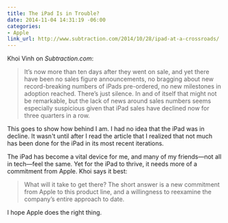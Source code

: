 ```yaml
---
title: The iPad Is in Trouble?
date: 2014-11-04 14:31:19 -06:00
categories:
- Apple
link_url: http://www.subtraction.com/2014/10/28/ipad-at-a-crossroads/
---
```


Khoi Vinh on *Subtraction.com*:

>  It’s now more than ten days after they went on sale, and yet there have been no sales figure announcements, no bragging about new record-breaking numbers of iPads pre-ordered, no new milestones in adoption reached. There’s just silence. In and of itself that might not be remarkable, but the lack of news around sales numbers seems especially suspicious given that iPad sales have declined now for three quarters in a row.

This goes to show how behind I am. I had no idea that the iPad was in decline. It wasn't until after I read the article that I realized that not much has been done for the iPad in its most recent iterations.

The iPad has become a vital device for me, and many of my friends—not all in tech—feel the same. Yet for the iPad to thrive, it needs more of a commitment from Apple. Khoi says it best:

> What will it take to get there? The short answer is a new commitment from Apple to this product line, and a willingness to reexamine the company’s entire approach to date.

I hope Apple does the right thing.
